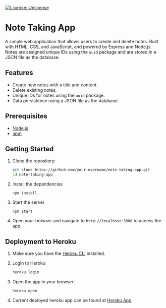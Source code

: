 [![License: Unlicense](https://img.shields.io/badge/License-Unlicense-blue.svg)](https://opensource.org/licenses/Unlicense)

# Note Taking App

A simple web application that allows users to create and delete notes. Built with HTML, CSS, and JavaScript, and powered by Express and Node.js. Notes are assigned unique IDs using the `uuid` package and are stored in a JSON file as the database.

## Features

- Create new notes with a title and content.
- Delete existing notes.
- Unique IDs for notes using the `uuid` package.
- Data persistence using a JSON file as the database.

## Prerequisites

- [Node.js](https://nodejs.org/)
- [npm](https://www.npmjs.com/)

## Getting Started

1. Clone the repository:

   ```bash
   git clone https://github.com/your-username/note-taking-app.git
   cd note-taking-app

   ```

2. Install the dependencies

   `npm install`

3. Start the server

   `npm start`

4. Open your browser and navigate to `http://localhost:3000` to access the app.

## Deployment to Heroku

1. Make sure you have the [Heroku CLI](https://devcenter.heroku.com/articles/heroku-cli) installed.

2. Login to Heroku:

   ```bash
   heroku login

   ```

3. Open the app in your browser:
   ```bash
   heroku open
   ```
4. Current deployed heroku app can be found at [Heroku App](https://quiet-refuge-24933-885d5736a54d.herokuapp.com/notes)

